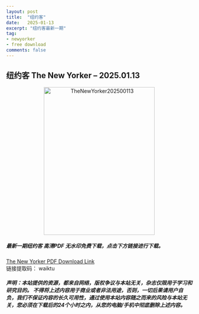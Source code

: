 ```yaml
---
layout: post
title:  "纽约客"
date:   2025-01-13
excerpt: "纽约客最新一期"
tag:
- newyorker 
- free download
comments: false
---
```


## 纽约客 The New Yorker – 2025.01.13

<div align="center">
<img src="https://i.postimg.cc/fRjHPchP/The-New-Yorker-2025-01-13-00.png" alt="TheNewYorker202500113" border="0" width = 300 height = 400 /> 
</div>


 <h5>最新一期纽约客 高清PDF 无水印免费下载，点击下方链接进行下载。 </h5>
 
<a href="https://wwfh.lanzout.com/iJWsu2kta1pi">The New Yorker PDF Download Link</a>  
<br/>
链接提取码： waiktu
 
##### 声明：本站提供的资源，都来自网络，版权争议与本站无关，杂志仅限用于学习和研究目的。 不得将上述内容用于商业或者非法用途，否则，一切后果请用户自负，我们不保证内容的长久可用性，通过使用本站内容随之而来的风险与本站无关，您必须在下载后的24个小时之内，从您的电脑/手机中彻底删除上述内容。
